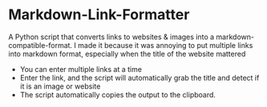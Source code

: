 # Markdown-Link-Formatter
A Python script that converts links to websites &amp; images into a markdown-compatible-format.
I made it because it was annoying to put multiple links into markdown format, especially when the title of the website mattered

- You can enter multiple links at a time
- Enter the link, and the script will automatically grab the title and detect if it is an image or website
- The script automatically copies the output to the clipboard.
